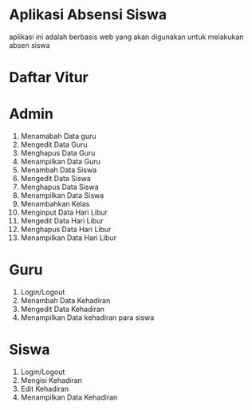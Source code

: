 # Aplikasi Absensi Siswa
aplikasi ini adalah berbasis web yang akan digunakan untuk melakukan absen siswa

# Daftar Vitur

# Admin
1. Menamabah Data guru
2. Mengedit Data Guru
3. Menghapus Data Guru
4. Menampilkan Data Guru
5. Menambah Data Siswa
6. Mengedit Data Siswa
7. Menghapus Data Siswa
8. Menampilkan Data Siswa
9. Menambahkan Kelas
10. Menginput Data Hari Libur
11. Mengedit Data Hari Libur
12. Menghapus Data Hari Libur
13. Menampilkan Data Hari Libur

# Guru
1. Login/Logout
2. Menambah Data Kehadiran
3. Mengedit Data Kehadiran
4. Menampilkan Data kehadiran para siswa

# Siswa
1. Login/Logout
2. Mengisi Kehadiran
3. Edit Kehadiran
4. Menampilkan Data Kehadiran


